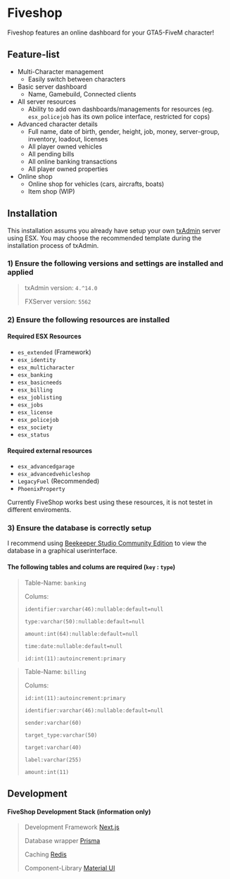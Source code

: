 # Fiveshop
Fiveshop features an online dashboard for your GTA5-FiveM character!


## Feature-list
* Multi-Character management
  * Easily switch between characters
* Basic server dashboard
  * Name, Gamebuild, Connected clients
* All server resources
  * Ability to add own dashboards/managements for resources (eg. `esx_policejob` has its own police interface, restricted for cops)
* Advanced character details
  * Full name, date of birth, gender, height, job, money, server-group, inventory, loadout, licenses
  * All player owned vehicles
  * All pending bills
  * All online banking transactions
  * All player owned properties
* Online shop 
  * Online shop for vehicles (cars, aircrafts, boats)
  * Item shop (WIP)


## Installation

This installation assums you already have setup your own [txAdmin](https://txadm.in) server using ESX.
You may choose the recommended template during the installation process of txAdmin.

### 1) Ensure the following versions and settings are installed and applied

> txAdmin version: `4.^14.0`
>
> FXServer version: `5562`


### 2) Ensure the following resources are installed

#### Required ESX Resources
* `es_extended` (Framework)
* `esx_identity`
* `esx_multicharacter`
* `esx_banking`
* `esx_basicneeds`
* `esx_billing`
* `esx_joblisting`
* `esx_jobs`
* `esx_license`
* `esx_policejob`
* `esx_society`
* `esx_status`

#### Required external resources
* `esx_advancedgarage`
* `esx_advancedvehicleshop`
* `LegacyFuel` (Recommended)
* `PhoenixProperty`

Currently FiveShop works best using these resources, it is not testet in different enviroments.

### 3) Ensure the database is correctly setup

I recommend using [Beekeeper Studio Community Edition](https://github.com/beekeeper-studio/beekeeper-studio) to view the database in a graphical userinterface.

#### The following tables and colums are required (`key` : `type`)

> Table-Name: `banking`
>
> Colums: 
>
> `identifier:varchar(46):nullable:default=null`
>
> `type:varchar(50):nullable:default=null`
>
> `amount:int(64):nullable:default=null`
>
> `time:date:nullable:default=null`
>
> `id:int(11):autoincrement:primary`

> Table-Name: `billing`
>
> Colums:
>
> `id:int(11):autoincrement:primary`
>
> `identifier:varchar(46):nullable:default=null`
> 
> `sender:varchar(60)`
>
> `target_type:varchar(50)`
>
> `target:varchar(40)`
>
> `label:varchar(255)`
>
> `amount:int(11)`

## Development

#### FiveShop Development Stack (information only)
> Development Framework             [Next.js](https://nextjs.org)
>
> Database wrapper                  [Prisma](https://www.prisma.io)
>
> Caching                           [Redis](https://redis.io)
>
> Component-Library                 [Material UI](https://mui.com/material-ui/getting-started/overview/)  
